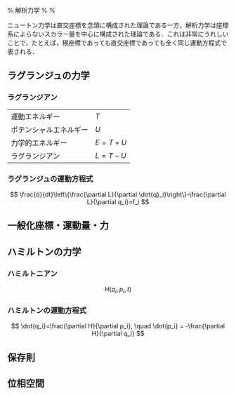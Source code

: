 % 解析力学
%
%

ニュートン力学は直交座標を念頭に構成された理論である一方，解析力学は座標系によらないスカラー量を中心に構成された理論である．これは非常にうれしいことで，たとえば，極座標であっても直交座標であっても全く同じ運動方程式で表される．

## ラグランジュの力学

### ラグランジアン

|                        |         |
| ---------------------- | ------- |
| 運動エネルギー         | $T$     |
| ポテンシャルエネルギー | $U$     |
| 力学的エネルギー       | $E=T+U$ |
| ラグランジアン         | $L=T-U$ |

### ラグランジュの運動方程式

$$
\frac{d}{dt}\left\{\frac{\partial L}{\partial \dot{q}_i}\right\}-\frac{\partial L}{\partial q_i}=f_i
$$

## 一般化座標・運動量・力



## ハミルトンの力学

### ハミルトニアン

$$
H(q_i,p_i,t)
$$

### ハミルトンの運動方程式

$$
\dot{q_i}=\frac{\partial H}{\partial p_i}, \quad \dot{p_i} = -\frac{\partial H}{\partial q_i}
$$

## 保存則

## 位相空間







